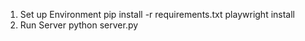1. Set up Environment
pip install -r requirements.txt
playwright install
1. Run Server
python server.py